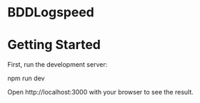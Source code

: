 # BDDLogspeed
# Getting Started
First, run the development server:

npm run dev

Open http://localhost:3000 with your browser to see the result.
